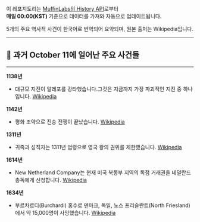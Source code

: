

이 레포지토리는 [MuffinLabs의 History API](https://history.muffinlabs.com/date)로부터  
**매일 00:00(KST)** 기준으로 데이터를 가져와 자동으로 업데이트됩니다.

5개의 주요 역사적 사건이 한국어로 번역되어 요약되며, 원본 출처는 Wikipedia입니다.

---

## 📅 과거 **October 11**에 일어난 주요 사건들

---
**1138년**
- 대규모 지진이 알레포를 강타했습니다.그것은 지금까지 가장 파괴적인 지진 중 하나입니다.  [Wikipedia](https://wikipedia.org/wiki/1138_Aleppo_earthquake)

**1142년**
- 평화 조약으로 진송 전쟁이 끝났습니다.  [Wikipedia](https://wikipedia.org/wiki/Treaty_of_Shaoxing)

**1311년**
- 귀족과 성직자는 1311년 법령으로 영국 왕의 권위를 제한했습니다.  [Wikipedia](https://wikipedia.org/wiki/England)

**1614년**
- New Netherland Company는 현재 미국 북동부 지역의 독점 거래권을 네덜란드 총독에게 신청합니다.  [Wikipedia](https://wikipedia.org/wiki/New_Netherland_Company)

**1634년**
- 부르차르디(Burchardi) 홍수로 덴마크, 독일, 노스 프리슬란트(North Friesland)에서 약 15,000명이 사망했습니다.  [Wikipedia](https://wikipedia.org/wiki/Burchardi_flood)
